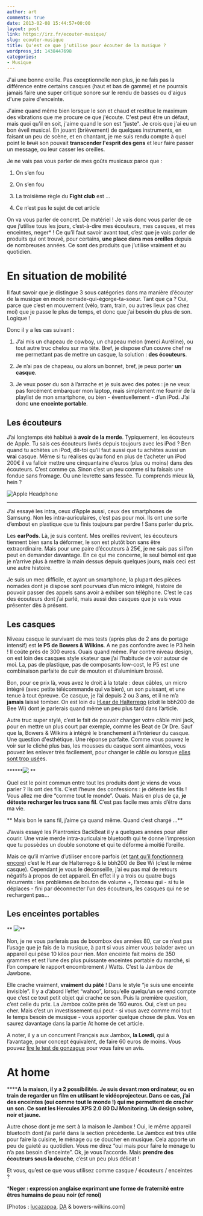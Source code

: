 ```yaml
---
author: art
comments: true
date: 2013-02-08 15:44:57+00:00
layout: post
link: https://irz.fr/ecouter-musique/
slug: ecouter-musique
title: Qu'est ce que j'utilise pour écouter de la musique ?
wordpress_id: 1438447698
categories:
- Musique
---
```


J'ai une bonne oreille. Pas exceptionnelle non plus, je ne fais pas la différence entre certains casques (haut et bas de gamme) et ne pourrais jamais faire une super critique sonore sur le rendu de basses ou d'aigus d'une paire d'enceinte.

J'aime quand même bien lorsque le son et chaud et restitue le maximum des vibrations que me procure ce que j'écoute. C'est peut être un défaut, mais quoi qu'il en soit, j'aime quand le son est "juste". Je crois que j'ai eu un bon éveil musical. En jouant (brièvement) de quelques instruments, en faisant un peu de scène, et en chantant, je me suis rendu compte à quel point le <del>bruit</del> son pouvait **transcender l'esprit des gens** et leur faire passer un message, ou leur casser les oreilles.



Je ne vais pas vous parler de mes goûts musicaux parce que :



	
  1. On s’en fou

	
  2. On s’en fou

	
  3. La troisième règle du **Fight club** est ...

	
  4. Ce n’est pas le sujet de cet article


On va vous parler de concret. De matériel ! Je vais donc vous parler de ce que j’utilise tous les jours, c’est-à-dire mes écouteurs, mes casques, et mes enceintes, neger* !
Ce qu’il faut savoir avant tout, c’est que je vais parler de produits qui ont trouvé, pour certains, **une place dans mes oreilles** depuis de nombreuses années. Ce sont des produits que j’utilise vraiment et au quotidien.


# En situation de mobilité


Il faut savoir que je distingue 3 sous catégories dans ma manière d’écouter de la musique en mode nomade-qui-égorge-ta-soeur. Tant que ça ? Oui, parce que c’est en mouvement (vélo, tram, train, ou autres lieux pas chez moi) que je passe le plus de temps, et donc que j’ai besoin du plus de son. Logique !

Donc il y a les cas suivant :



	
  1. J’ai mis un chapeau de cowboy, un chapeau melon (merci Auréline), ou tout autre truc chelou sur ma tête. Bref, je dispose d’un couvre chef ne me permettant pas de mettre un casque, la solution : **des écouteurs**.

	
  2. Je n’ai pas de chapeau, ou alors un bonnet, bref, je peux porter **un casque**.

	
  3. Je veux poser du son à l’arrache et je suis avec des potes : je ne veux pas forcément embarquer mon laptop, mais simplement me fournir de la playlist de mon smartphone, ou bien - éventuellement - d’un iPod. J’ai donc **une enceinte portable**.




## Les écouteurs


J’ai longtemps été habitué à **avoir de la merde**. Typiquement, les écouteurs de Apple. Tu sais ces écouteurs livrés depuis toujours avec les iPod ? Ben quand tu achètes un iPod, dit-toi qu’il faut aussi que tu achètes aussi un **vrai** casque. Même si tu réalises qu’au fond en plus de t’acheter un iPod 200€ il va falloir mettre une cinquantaine d’euros (plus ou moins) dans des écouteurs. C’est comme ça. Sinon c’est un peu comme si tu faisais une fondue sans fromage. Ou une levrette sans fessée. Tu comprends mieux là, hein ?

![Apple Headphone](https://static.irz.fr/2013/02/apple-headphone.jpg)
****

J’ai essayé les intra, ceux d’Apple aussi, ceux des smartphones de Samsung. Non les intra-auriculaires, c’est pas pour moi. Ils ont une sorte d’embout en plastique que tu finis toujours par perdre ! Sans parler du prix.

Les **earPods**. Là, je suis content. Mes oreilles revivent, les écouteurs tiennent bien sans la déformer, le son est plutôt bon sans être extraordinaire. Mais pour une paire d’écouteurs à 25€, je ne sais pas si l’on peut en demander davantage. En ce qui me concerne, le seul bémol est que je n’arrive plus à mettre la main dessus depuis quelques jours, mais ceci est une autre histoire.

Je suis un mec difficile, et ayant un smartphone, la plupart des pièces nomades dont je dispose sont pourvues d’un micro intégré, histoire de pouvoir passer des appels sans avoir à exhiber son téléphone. C’est le cas des écouteurs dont j’ai parlé, mais aussi des casques que je vais vous présenter dès à présent.


## Les casques


Niveau casque le survivant de mes tests (après plus de 2 ans de portage intensif) est **le P5 de Bowers & Wilkins**. A ne pas confondre avec le P3 hein ! Il coûte près de 300 euros. Ouais quand même. Par contre niveau design, on est loin des casques style skateur que j’ai l’habitude de voir autour de moi. La, pas de plastique, pas de composants low-cost, le P5 est une combinaison parfaite de cuir de mouton et d’aluminium brossé.

Bon, pour ce prix là, vous avez le droit à la totale : deux câbles, un micro intégré (avec petite télécommande qui va bien), un son puissant, et une tenue à tout épreuve. Ce casque, je l’ai depuis 2 ou 3 ans, et il ne m’a **jamais** laissé tomber. On est loin du [H.ear de Halterrego](http://irz.fr/hear-halterrego-bbh200-beewi/) (dixit le bbh200 de Bee Wi) dont je parlerais quand même un peu plus tard dans l’article.

Autre truc super stylé, c’est le fait de pouvoir changer votre câble mini jack, pour en mettre un plus court par exemple, comme les Beat de Dr Dre. Sauf que la, Bowers & Wilkins à intégré le branchement à l’intérieur du casque. Une question d'esthétique. Une réponse parfaite. Comme vous pouvez le voir sur le cliché plus bas, les mousses du casque sont aimantées, vous pouvez les enlever très facilement, pour changer le câble ou lorsque [elles sont trop usé](http://www.custom-cable.co.uk/b-and-w-p5-replacement-earpads.html)es.

******![](https://lh4.googleusercontent.com/Hfdmqr1fIqX8xsDAwnLtoiEmS0YPYEpzElYHwKisPqGa9V-W95UEk1LWAp3h1njGbxU6AfcJMPimt9K_SXnkaUj4-FigQVIrdDVicYNrD6iv2DfsTxBK)
**

Quel est le point commun entre tout les produits dont je viens de vous parler ? Ils ont des fils. C’est l’heure des confessions : je déteste les fils ! Vous allez me dire “comme tout le monde”. Ouais. Mais en plus de ça, **je déteste recharger les trucs sans fil**. C’est pas facile mes amis d’être dans ma vie.

** Mais bon le sans fil, j’aime ça quand même. Quand c’est chargé ...**

J’avais essayé les Plantronics BackBeat il y a quelques années pour aller courir. Une vraie merde intra-auriculaire bluetooth qui te donne l’impression que tu possèdes un double sonotone et qui te déforme à moitié l’oreille.

Mais ce qu’il m’arrive d’utiliser encore parfois (et [tant qu’il fonctionnera encore](http://irz.fr/hear-halterrego-bbh200-beewi/)) c’est le H.ear de Halterrego & le bbh200 de Bee Wi (c’est le même casque). Cependant je vous le déconseille, j’ai eu pas mal de retours négatifs à propos de cet appareil. En effet il y a trois ou quatre bugs récurrents : les problèmes de bouton de volume +, l’arceau qui - si tu le déplaces - fini par déconnecter l’un des écouteurs, les casques qui ne se rechargent pas...


## Les enceintes portables


** ![](https://lh5.googleusercontent.com/YDjICX0XShLJwGA3wpq9etGRyVn5v3HRAFMf7h--OAVQBW0NK9BLJVHkFO9H76S6_zs2B4Kt02MF7QewuHxAaJ1U3uF4EWJ9_jXnGgQfEixRrx5FdAbMdJBcLg)**

Non, je ne vous parlerais pas de boombox des années 80, car ce n’est pas l’usage que je fais de la musique, à part si vous aimer vous balader avec un appareil qui pèse 10 kilos pour rien. Mon enceinte fait moins de 350 grammes et est l’une des plus puissante enceintes portable du marché, si l’on compare le rapport encombrement / Watts. C’est la Jambox de Jawbone.

Elle crache vraiment, **vraiment du pâté** ! Dans le style “je suis une enceinte invisible”. Il y a d’abord l’effet “wahoo”, lorsqu’elle quelqu’un se rend compte que c’est ce tout petit objet qui crache ce son. Puis la première question, c’est celle du prix. La Jambox coûte près de 160 euros. Oui, c’est un peu cher. Mais c’est un investissement qui peut - si vous avez comme moi tout le temps besoin de musique - vous apporter quelque chose de plus. Vos en saurez davantage dans la partie At home de cet article.

A noter, il y a un concurrent Français aux Jambox, **la Lowdi**, qui à l’avantage, pour concept équivalent, de faire 60 euros de moins. Vous pouvez [lire le test de gonzague](http://gonzague.me/test-enceinte-bluetooth-lowdi) pour vous faire un avis.


# At home


******A la maison, il y a 2 possibilités. Je suis devant mon ordinateur, ou en train de regarder un film en utilisant le vidéoprojecteur. Dans ce cas, j’ai des enceintes (oui comme tout le monde !) qui me permettent de cracher un son. Ce sont les Hercules XPS 2.0 80 DJ Monitoring. Un design sobre, noir et jaune.**

Autre chose dont je me sert à la maison le Jambox ! Oui, le même appareil bluetooth dont j’ai parlé dans la section précédente. Le Jambox est très utile pour faire la cuisine, le ménage ou se doucher en musique. Cela apporte un peu de gaieté au quotidien. Vous me direz “oui mais pour faire le ménage tu n’a pas besoin d’enceinte”. Ok, je vous l’accorde. Mais **prendre des écouteurs sous la douche**, c’est un peu plus délicat !

Et vous, qu’est ce que vous utilisez comme casque / écouteurs / enceintes ?

***Neger : expression anglaise exprimant une forme de fraternité entre êtres humains de peau noir (cf renoi)**

[Photos : [lucazappa](http://www.flickr.com/photos/lucazappa/4042918364/), [DA](http://h0t-c0m-tr0i-p0mm.deviantart.com/art/Listen-to-music-II-110219569) & bowers-wilkins.com]
